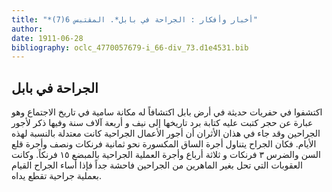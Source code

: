 ```yaml
---
title: "*أخبار وأفكار : الجراحة في بابل*. المقتبس 6(7)"
author: 
date: 1911-06-28
bibliography: oclc_4770057679-i_66-div_73.d1e4531.bib
---
```




##  الجراحة في بابل 


 اكتشفوا في حفريات حديثة في أرض بابل اكتشافاً له مكانة سامية في تاريخ الاجتماع وهو عبارة عن حجر كتبت عليه كتابة برد تاريخها إلى نيف و  أربعة آلاف  سنة وفيها ذكر لأجور الجراحين وقد جاء في هذان الأثران أن أجور الأعمال الجراحية كانت معتدلة بالنسبة لهذه الأيام. فكان الجراح يتناول أجرة الساق المكسورة نحو  ثمانية  فرنكات ونصف وأجرة قلع السن والضرس  ٣  فرنكات و  ثلاثة  أرباع وأجرة العملية الجراحية بالمبضع  ١٥  فرنكاً. وكانت العقوبات التي تحل بغير الماهرين من الجراحين فاحشة   جداً فإذا أساء الجراح القيام بعملية جراحية تقطع يداه. 
